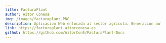 ```yaml
---
title: FacturaPlant
author: Aitor Conesa
img: /images/facturaplant.PNG
description: Aplicacion Web enfocada al sector agricola. Generacion automatica de los pasaportes fitosanitarios y facturas. Gestion de clientes, productos y facturas. Desarrollada con Astro y MySQL 
link: https://facturaplant.aitorconesa.es
github: https://github.com/AitorConS/FacturaPlant-Docs
---
```

